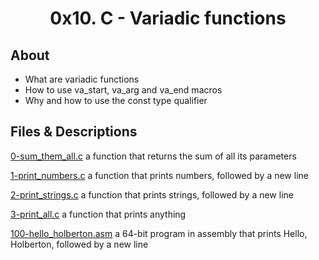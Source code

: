 # <div align="center">0x10. C - Variadic functions</div>

## About

   - What are variadic functions
   - How to use va_start, va_arg and va_end macros
   - Why and how to use the const type qualifier

## Files & Descriptions

[0-sum_them_all.c](0-sum_them_all.c)  a function that returns the sum of all its parameters

[1-print_numbers.c](https://github.com/Jenni-Foued/holbertonschool-low_level_programming/tree/master/0x10-variadic_functions/1-print_numbers.c)  a function that prints numbers, followed by a new line

[2-print_strings.c](https://github.com/Jenni-Foued/holbertonschool-low_level_programming/tree/master/0x10-variadic_functions/2-print_strings.c)  a function that prints strings, followed by a new line

[3-print_all.c](https://github.com/Jenni-Foued/holbertonschool-low_level_programming/tree/master/0x10-variadic_functions/3-print_all.c)  a function that prints anything

[100-hello_holberton.asm](https://github.com/Jenni-Foued/holbertonschool-low_level_programming/tree/master/0x10-variadic_functions/100-hello_holberton.asm)   a 64-bit program in assembly that prints Hello, Holberton, followed by a new line
